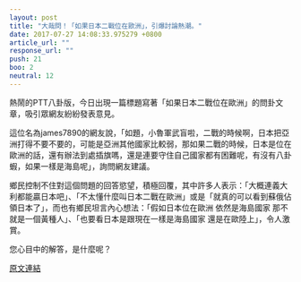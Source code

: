 ```yaml
---
layout: post
title: "大哉問！「如果日本二戰位在歐洲」，引爆討論熱潮。"
date: 2017-07-27 14:08:33.975279 +0800
article_url: ""
response_url: ""
push: 21
boo: 2
neutral: 12
---
```


熱鬧的PTT八卦版，今日出現一篇標題寫著「如果日本二戰位在歐洲」的問卦文章，吸引眾網友紛紛發表意見。

這位名為james7890的網友說，「如題，小魯軍武盲啦，二戰的時候啊，日本把亞洲打得不要不要的，可能是亞洲其他國家比較弱，那如果二戰的時候，日本是位在歐洲的話，還有辦法到處插旗嗎，還是連要守住自己國家都有困難呢，有沒有八卦蝦，如果一樣是海島呢」，詢問網友建議。

鄉民控制不住對這個問題的回答慾望，積極回覆，其中許多人表示：「大概連義大利都能贏日本吧」、「不太懂什麼叫日本二戰在歐洲」或是「就真的可以看到蘇俄佔領日本了」，而也有鄉民坦言內心想法：「假如日本位在歐洲 依然是海島國家 那不就是一個黃種人」、「也要看日本是跟現在一樣是海島國家 還是在歐陸上」，令人激賞。

您心目中的解答，是什麼呢？

<a href = "https://www.ptt.cc/bbs/Gossiping/M.1501127884.A.2BB.html">原文連結</a>

